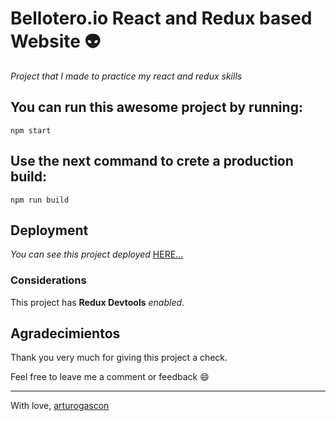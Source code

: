 # Bellotero.io React and Redux based Website :alien:

_Project that I made to practice my react and redux skills_

## You can run this awesome project by running:

```
npm start
```

## Use the next command to crete a production build:

```
npm run build
```

## Deployment

_You can see this project deployed_ [HERE...](https://bellotero-io.netlify.app/)


### Considerations

This project has **Redux Devtools** _enabled_.


## Agradecimientos

Thank you very much for giving this project a check.

Feel free to leave me a comment or feedback :smile:


---
With love, [arturogascon](https://github.com/arturogascon)